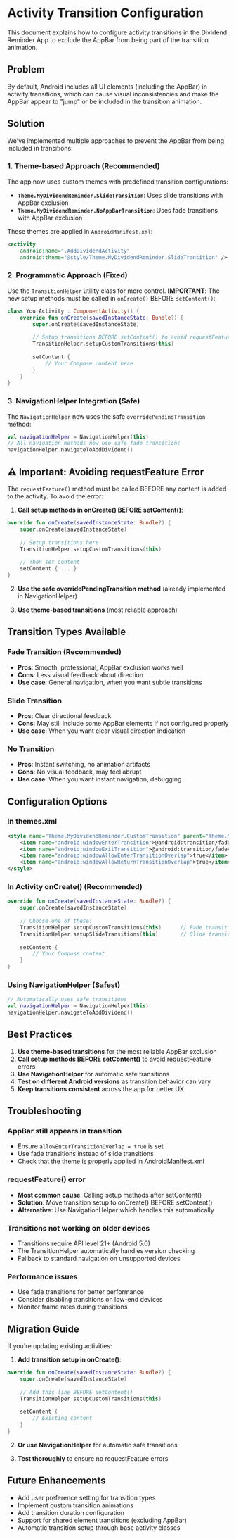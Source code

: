 # Activity Transition Configuration

This document explains how to configure activity transitions in the Dividend Reminder App to exclude the AppBar from being part of the transition animation.

## Problem

By default, Android includes all UI elements (including the AppBar) in activity transitions, which can cause visual inconsistencies and make the AppBar appear to "jump" or be included in the transition animation.

## Solution

We've implemented multiple approaches to prevent the AppBar from being included in transitions:

### 1. Theme-based Approach (Recommended)

The app now uses custom themes with predefined transition configurations:

- **`Theme.MyDividendReminder.SlideTransition`**: Uses slide transitions with AppBar exclusion
- **`Theme.MyDividendReminder.NoAppBarTransition`**: Uses fade transitions with AppBar exclusion

These themes are applied in `AndroidManifest.xml`:

```xml
<activity
    android:name=".AddDividendActivity"
    android:theme="@style/Theme.MyDividendReminder.SlideTransition" />
```

### 2. Programmatic Approach (Fixed)

Use the `TransitionHelper` utility class for more control. **IMPORTANT**: The new setup methods must be called in `onCreate()` BEFORE `setContent()`:

```kotlin
class YourActivity : ComponentActivity() {
    override fun onCreate(savedInstanceState: Bundle?) {
        super.onCreate(savedInstanceState)
        
        // Setup transitions BEFORE setContent() to avoid requestFeature error
        TransitionHelper.setupCustomTransitions(this)
        
        setContent {
            // Your Compose content here
        }
    }
}
```

### 3. NavigationHelper Integration (Safe)

The `NavigationHelper` now uses the safe `overridePendingTransition` method:

```kotlin
val navigationHelper = NavigationHelper(this)
// All navigation methods now use safe fade transitions
navigationHelper.navigateToAddDividend()
```

## ⚠️ Important: Avoiding requestFeature Error

The `requestFeature()` method must be called BEFORE any content is added to the activity. To avoid the error:

1. **Call setup methods in onCreate() BEFORE setContent()**:
```kotlin
override fun onCreate(savedInstanceState: Bundle?) {
    super.onCreate(savedInstanceState)
    
    // Setup transitions here
    TransitionHelper.setupCustomTransitions(this)
    
    // Then set content
    setContent { ... }
}
```

2. **Use the safe overridePendingTransition method** (already implemented in NavigationHelper)

3. **Use theme-based transitions** (most reliable approach)

## Transition Types Available

### Fade Transition (Recommended)
- **Pros**: Smooth, professional, AppBar exclusion works well
- **Cons**: Less visual feedback about direction
- **Use case**: General navigation, when you want subtle transitions

### Slide Transition
- **Pros**: Clear directional feedback
- **Cons**: May still include some AppBar elements if not configured properly
- **Use case**: When you want clear visual direction indication

### No Transition
- **Pros**: Instant switching, no animation artifacts
- **Cons**: No visual feedback, may feel abrupt
- **Use case**: When you want instant navigation, debugging

## Configuration Options

### In themes.xml
```xml
<style name="Theme.MyDividendReminder.CustomTransition" parent="Theme.MyDividendReminder">
    <item name="android:windowEnterTransition">@android:transition/fade</item>
    <item name="android:windowExitTransition">@android:transition/fade</item>
    <item name="android:windowAllowEnterTransitionOverlap">true</item>
    <item name="android:windowAllowReturnTransitionOverlap">true</item>
</style>
```

### In Activity onCreate() (Recommended)
```kotlin
override fun onCreate(savedInstanceState: Bundle?) {
    super.onCreate(savedInstanceState)
    
    // Choose one of these:
    TransitionHelper.setupCustomTransitions(this)      // Fade transitions
    TransitionHelper.setupSlideTransitions(this)       // Slide transitions
    
    setContent {
        // Your Compose content
    }
}
```

### Using NavigationHelper (Safest)
```kotlin
// Automatically uses safe transitions
val navigationHelper = NavigationHelper(this)
navigationHelper.navigateToAddDividend()
```

## Best Practices

1. **Use theme-based transitions** for the most reliable AppBar exclusion
2. **Call setup methods BEFORE setContent()** to avoid requestFeature errors
3. **Use NavigationHelper** for automatic safe transitions
4. **Test on different Android versions** as transition behavior can vary
5. **Keep transitions consistent** across the app for better UX

## Troubleshooting

### AppBar still appears in transition
- Ensure `allowEnterTransitionOverlap = true` is set
- Use fade transitions instead of slide transitions
- Check that the theme is properly applied in AndroidManifest.xml

### requestFeature() error
- **Most common cause**: Calling setup methods after setContent()
- **Solution**: Move transition setup to onCreate() BEFORE setContent()
- **Alternative**: Use NavigationHelper which handles this automatically

### Transitions not working on older devices
- Transitions require API level 21+ (Android 5.0)
- The TransitionHelper automatically handles version checking
- Fallback to standard navigation on unsupported devices

### Performance issues
- Use fade transitions for better performance
- Consider disabling transitions on low-end devices
- Monitor frame rates during transitions

## Migration Guide

If you're updating existing activities:

1. **Add transition setup in onCreate()**:
```kotlin
override fun onCreate(savedInstanceState: Bundle?) {
    super.onCreate(savedInstanceState)
    
    // Add this line BEFORE setContent()
    TransitionHelper.setupCustomTransitions(this)
    
    setContent {
        // Existing content
    }
}
```

2. **Or use NavigationHelper** for automatic safe transitions

3. **Test thoroughly** to ensure no requestFeature errors

## Future Enhancements

- Add user preference setting for transition types
- Implement custom transition animations
- Add transition duration configuration
- Support for shared element transitions (excluding AppBar)
- Automatic transition setup through base activity classes
